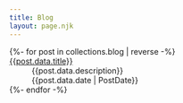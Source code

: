 ```yaml
---
title: Blog
layout: page.njk
---
```


<dl>
    {%- for post in collections.blog | reverse -%}
        <dt><a href="{{new.url}}">{{post.data.title}}</a></dt>
        <dd>{{post.data.description}}<time datetime="{{post.data.date}}"><br/>{{post.data.date | PostDate}}</time>
        </dd>
    {%- endfor -%}
</dl>

